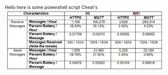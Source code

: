 Hello
here is some powershell script Cheat's
![alt text](https://github.com/Aslamlatheef/IOT/blob/master/Images/internet-of-things-comparison-chart.png)
